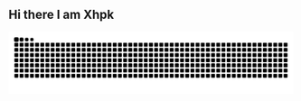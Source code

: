 ## Hi there I am Xhpk

![](https://raw.githubusercontent.com/xhpk/xhpk/refs/heads/output/github-contribution-grid-snake.svg)

